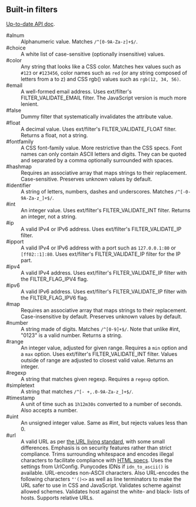 <h2>Built-in filters</h2>

[Up-to-date API doc](https://s9e.github.io/TextFormatter/api/s9e/TextFormatter/Configurator/Items/AttributeFilters.html).

<dl>
<dt>#alnum</dt>
<dd>Alphanumeric value. Matches <code>/^[0-9A-Za-z]+$/</code>.</dd>

<dt>#choice</dt>
<dd>A white list of case-sensitive (optionally insensitive) values.</dd>

<dt>#color</dt>
<dd>Any string that looks like a CSS color. Matches hex values such as <code>#123</code> or <code>#123456</code>, color names such as <code>red</code> (or any string composed of letters from a to z) and CSS rgb() values such as <code>rgb(12, 34, 56)</code>.</dd>

<dt>#email</dt>
<dd>A well-formed email address. Uses ext/filter's FILTER_VALIDATE_EMAIL filter. The JavaScript version is much more lenient.</dd>

<dt>#false</dt>
<dd>Dummy filter that systematically invalidates the attribute value.</dd>

<dt>#float</dt>
<dd>A decimal value. Uses ext/filter's FILTER_VALIDATE_FLOAT filter. Returns a float, not a string.</dd>

<dt>#fontfamily</dt>
<dd>A CSS font-family value. More restrictive than the CSS specs. Font names can only contain ASCII letters and digits. They can be quoted and separated by a comma optionally surrounded with spaces.</dd>

<dt>#hashmap</dt>
<dd>Requires an associative array that maps strings to their replacement. Case-sensitive. Preserves unknown values by default.</dd>

<dt>#identifier</dt>
<dd>A string of letters, numbers, dashes and underscores. Matches <code>/^[-0-9A-Za-z_]+$/</code>.</dd>

<dt>#int</dt>
<dd>An integer value. Uses ext/filter's FILTER_VALIDATE_INT filter. Returns an integer, not a string.</dd>

<dt>#ip</dt>
<dd>A valid IPv4 or IPv6 address. Uses ext/filter's FILTER_VALIDATE_IP filter.</dd>

<dt>#ipport</dt>
<dd>A valid IPv4 or IPv6 address with a port such as <code>127.0.0.1:80</code> or <code>[ff02::1]:80</code>. Uses ext/filter's FILTER_VALIDATE_IP filter for the IP part.</dd>

<dt>#ipv4</dt>
<dd>A valid IPv4 address. Uses ext/filter's FILTER_VALIDATE_IP filter with the FILTER_FLAG_IPV4 flag.</dd>

<dt>#ipv6</dt>
<dd>A valid IPv6 address. Uses ext/filter's FILTER_VALIDATE_IP filter with the FILTER_FLAG_IPV6 flag.</dd>

<dt>#map</dt>
<dd>Requires an associative array that maps strings to their replacement. Case-insensitive by default. Preserves unknown values by default.</dd>

<dt>#number</dt>
<dd>A string made of digits. Matches <code>/^[0-9]+$/</code>. Note that unlike #int, "0123" is a valid number. Returns a string.</dd>

<dt>#range</dt>
<dd>An integer value, adjusted for given range. Requires a <code>min</code> option and a <code>max</code> option. Uses ext/filter's FILTER_VALIDATE_INT filter. Values outside of range are adjusted to closest valid value. Returns an integer.</dd>

<dt>#regexp</dt>
<dd>A string that matches given regexp. Requires a <code>regexp</code> option.</dd>

<dt>#simpletext</dt>
<dd>A string that matches <code>/^[- +,.0-9A-Za-z_]+$/</code>.</dd>

<dt>#timestamp</dt>
<dd>A unit of time such as <code>1h12m30s</code> converted to a number of seconds. Also accepts a number.</dd>

<dt>#uint</dt>
<dd>An unsigned integer value. Same as #int, but rejects values less than 0.</dd>

<dt>#url</dt>
<dd>A valid URL as per <a href="https://url.spec.whatwg.org/">the URL living standard</a>, with some small differences. Emphasis is on security features rather than strict compliance. Trims surrounding whitespace and encodes illegal characters to facilitate compliance with <a href="https://w3c.github.io/html/infrastructure.html#valid-url-potentially-surrounded-by-spaces">HTML specs</a>. Uses the settings from UrlConfig. Punycodes IDNs if <code>idn_to_ascii()</code> is available. URL-encodes non-ASCII characters. Also URL-encodes the following characters <code>"'()&lt;&gt;</code> as well as line terminators to make the URL safer to use in CSS and JavaScript. Validates scheme against allowed schemes. Validates host against the white- and black- lists of hosts. Supports relative URLs.</dd>

</dl>